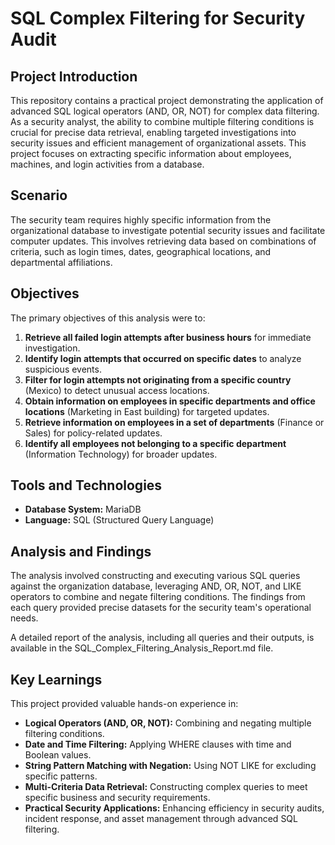 # **SQL Complex Filtering for Security Audit**

## **Project Introduction**

This repository contains a practical project demonstrating the application of advanced SQL logical operators (AND, OR, NOT) for complex data filtering. As a security analyst, the ability to combine multiple filtering conditions is crucial for precise data retrieval, enabling targeted investigations into security issues and efficient management of organizational assets. This project focuses on extracting specific information about employees, machines, and login activities from a database.

## **Scenario**

The security team requires highly specific information from the organizational database to investigate potential security issues and facilitate computer updates. This involves retrieving data based on combinations of criteria, such as login times, dates, geographical locations, and departmental affiliations.

## **Objectives**

The primary objectives of this analysis were to:

1. **Retrieve all failed login attempts after business hours** for immediate investigation.  
2. **Identify login attempts that occurred on specific dates** to analyze suspicious events.  
3. **Filter for login attempts not originating from a specific country** (Mexico) to detect unusual access locations.  
4. **Obtain information on employees in specific departments and office locations** (Marketing in East building) for targeted updates.  
5. **Retrieve information on employees in a set of departments** (Finance or Sales) for policy-related updates.  
6. **Identify all employees not belonging to a specific department** (Information Technology) for broader updates.

## **Tools and Technologies**

* **Database System:** MariaDB  
* **Language:** SQL (Structured Query Language)

## **Analysis and Findings**

The analysis involved constructing and executing various SQL queries against the organization database, leveraging AND, OR, NOT, and LIKE operators to combine and negate filtering conditions. The findings from each query provided precise datasets for the security team's operational needs.

A detailed report of the analysis, including all queries and their outputs, is available in the SQL\_Complex\_Filtering\_Analysis\_Report.md file.

## **Key Learnings**

This project provided valuable hands-on experience in:

* **Logical Operators (AND, OR, NOT):** Combining and negating multiple filtering conditions.  
* **Date and Time Filtering:** Applying WHERE clauses with time and Boolean values.  
* **String Pattern Matching with Negation:** Using NOT LIKE for excluding specific patterns.  
* **Multi-Criteria Data Retrieval:** Constructing complex queries to meet specific business and security requirements.  
* **Practical Security Applications:** Enhancing efficiency in security audits, incident response, and asset management through advanced SQL filtering.